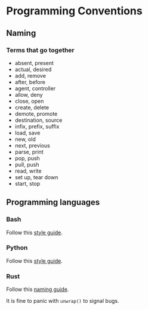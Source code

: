 # Programming Conventions

## Naming

### Terms that go together

- absent, present
- actual, desired
- add, remove
- after, before
- agent, controller
- allow, deny
- close, open
- create, delete
- demote, promote
- destination, source
- infix, prefix, suffix
- load, save
- new, old
- next, previous
- parse, print
- pop, push
- pull, push
- read, write
- set up, tear down
- start, stop

## Programming languages

### Bash

Follow this [style guide](https://google.github.io/styleguide/shellguide.html).

### Python

Follow this [style guide](https://peps.python.org/pep-0008/).

### Rust

Follow this
[naming guide](https://rust-lang.github.io/api-guidelines/naming.html).

It is fine to panic with `unwrap()` to signal bugs.
